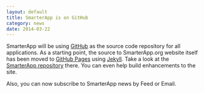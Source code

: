 ```yaml
---
layout: default
title: SmarterApp is on GitHub
category: news
date: 2014-03-22
---
```

SmarterApp will be using  [GitHub](http://github.com) as the source code repository for all applications. As a starting point, the source to SmarterApp.org website itself has been moved to [GitHub Pages](https://pages.github.com/) using [Jekyll](http://jekyllrb.com/docs/github-pages/). Take a look at the [SmarterApp repository](https://github.com/SmarterApp) there. You can even help build enhancements to the site.

Also, you can now subscribe to SmarterApp news by Feed or Email.

